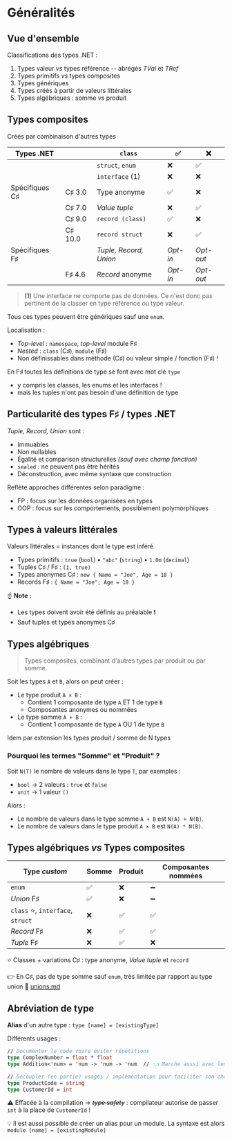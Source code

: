 # Généralités

## Vue d'ensemble

Classifications des types .NET :

1. Types valeur _vs_ types référence -- abrégés _TVal_ et _TRef_
2. Types primitifs _vs_ types composites
3. Types génériques
4. Types créés à partir de valeurs littérales
5. Types algébriques : somme _vs_ produit

## Types composites

Créés par combinaison d'autres types

| Types .NET     |         | `class`                | ✅        | ❌         |
| -------------- | ------- | ---------------------- | -------- | --------- |
|                |         | `struct`, `enum`       | ❌        | ✅         |
|                |         | `interface` (1)        | ❌        | ❌         |
| Spécifiques C♯ | C♯ 3.0  | Type anonyme           | ✅        | ❌         |
|                | C♯ 7.0  | _Value tuple_          | ❌        | ✅         |
|                | C♯ 9.0  | `record (class)`       | ✅        | ❌         |
|                | C♯ 10.0 | `record struct`        | ❌        | ✅         |
| Spécifiques F♯ |         | _Tuple, Record, Union_ | _Opt-in_ | _Opt-out_ |
|                | F♯ 4.6  | _Record_ anonyme       | _Opt-in_ | _Opt-out_ |

> **(1)** Une interface ne comporte pas de données. Ce n'est donc pas pertinent de la classer en type référence ou type valeur.

Tous ces types peuvent être génériques sauf une `enum`.

Localisation :

* _Top-level_ : `namespace`, _top-level_ module F♯
* _Nested_ : `class` (C♯), `module` (F♯)
* Non définissables dans méthode (C♯) ou valeur simple / fonction (F♯) !

En F♯ toutes les définitions de type se font avec mot clé `type`&#x20;

* y compris les classes, les enums et les interfaces !&#x20;
* mais les tuples n'ont pas besoin d'une définition de type

## Particularité des types F♯ / types .NET

_Tuple, Record, Union_ sont :

* Immuables
* Non nullables
* Égalité et comparison structurelles _(sauf avec champ fonction)_
* `sealed` : ne peuvent pas être hérités
* Déconstruction, avec même syntaxe que construction

Reflète approches différentes selon paradigme :

* FP : focus sur les données organisées en types
* OOP : focus sur les comportements, possiblement polymorphiques

## Types à valeurs littérales

Valeurs littérales = instances dont le type est inféré

* Types primitifs :          `true` (`bool`) • `"abc"` (`string`) • `1.0m` (`decimal`)
* Tuples C♯ / F♯ :           `(1, true)`
* Types anonymes C♯ : `new { Name = "Joe", Age = 18 }`
* Records F♯ :                `{ Name = "Joe"; Age = 18 }`

☝ **Note :**

* Les types doivent avoir été définis au préalable ❗
* Sauf tuples et types anonymes C♯

## Types algébriques

> Types composites, combinant d'autres types par produit ou par somme.

Soit les types `A` et `B`, alors on peut créer :

* Le type produit `A × B` :
  * Contient 1 composante de type `A` ET 1 de type `B`
  * Composantes anonymes ou nommées
* Le type somme `A + B` :
  * Contient 1 composante de type `A` OU 1 de type `B`

Idem par extension les types produit / somme de N types

### Pourquoi les termes "Somme" et "Produit" ?

Soit `N(T)` le nombre de valeurs dans le type `T`, par exemples :

* `bool` → 2 valeurs : `true` et `false`
* `unit` → 1 valeur `()`

Alors :

* Le nombre de valeurs dans le type somme `A + B` est `N(A) + N(B)`.
* Le nombre de valeurs dans le type produit `A × B` est `N(A) * N(B)`.

## Types algébriques _vs_ Types composites

| Type _custom_                    | Somme | Produit | Composantes nommées |
| -------------------------------- | ----- | ------- | ------------------- |
| `enum`                           | ✅     | ❌       | ➖                   |
| _Union_ F♯                       | ✅     | ❌       | ➖                   |
| `class` ⭐, `interface`, `struct` | ❌     | ✅       | ✅                   |
| _Record_ F♯                      | ❌     | ✅       | ✅                   |
| _Tuple_ F♯                       | ❌     | ✅       | ❌                   |

⭐ Classes + variations C♯ : type anonyme, _Value tuple_ et `record`

👉 En C♯, pas de type somme sauf `enum`, très limitée par rapport au type union 📍 [unions.md](unions.md "mention")

## Abréviation de type

**Alias** d'un autre type : `type [name] = [existingType]`

Différents usages :

```fsharp
// Documenter le code voire éviter répétitions
type ComplexNumber = float * float
type Addition<'num> = 'num -> 'num -> 'num  // 👈 Marche aussi avec les génériques

// Découpler (en partie) usages / implémentation pour faciliter son changement
type ProductCode = string
type CustomerId = int
```

:warning: Effacée à la compilation → ~~_type safety_~~ : compilateur autorise de passer `int` à la place de `CustomerId` !

💡 Il est aussi possible de créer un alias pour un module. La syntaxe est alors \
`module [name] = [existingModule]`

